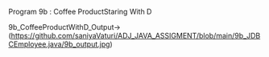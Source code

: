 Program 9b : Coffee ProductStaring With D

9b_CoffeeProductWithD_Output->(https://github.com/saniyaVaturi/ADJ_JAVA_ASSIGMENT/blob/main/9b_JDBCEmployee.java/9b_output.jpg)

